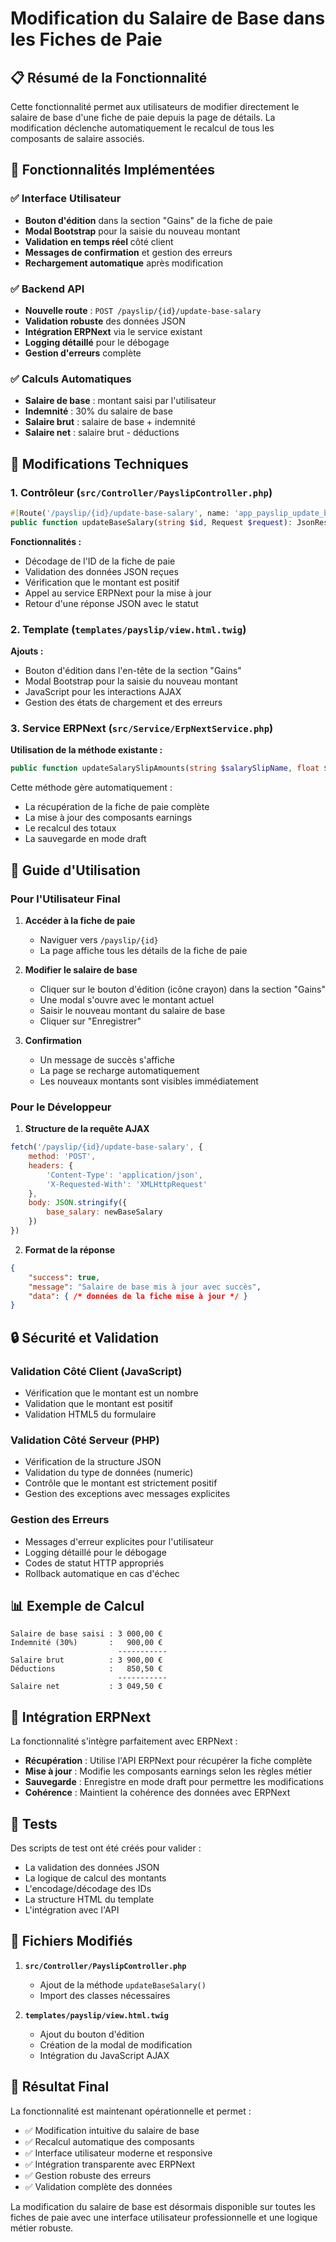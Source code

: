 # Modification du Salaire de Base dans les Fiches de Paie

## 📋 Résumé de la Fonctionnalité

Cette fonctionnalité permet aux utilisateurs de modifier directement le salaire de base d'une fiche de paie depuis la page de détails. La modification déclenche automatiquement le recalcul de tous les composants de salaire associés.

## 🎯 Fonctionnalités Implémentées

### ✅ Interface Utilisateur
- **Bouton d'édition** dans la section "Gains" de la fiche de paie
- **Modal Bootstrap** pour la saisie du nouveau montant
- **Validation en temps réel** côté client
- **Messages de confirmation** et gestion des erreurs
- **Rechargement automatique** après modification

### ✅ Backend API
- **Nouvelle route** : `POST /payslip/{id}/update-base-salary`
- **Validation robuste** des données JSON
- **Intégration ERPNext** via le service existant
- **Logging détaillé** pour le débogage
- **Gestion d'erreurs** complète

### ✅ Calculs Automatiques
- **Salaire de base** : montant saisi par l'utilisateur
- **Indemnité** : 30% du salaire de base
- **Salaire brut** : salaire de base + indemnité
- **Salaire net** : salaire brut - déductions

## 🔧 Modifications Techniques

### 1. Contrôleur (`src/Controller/PayslipController.php`)

```php
#[Route('/payslip/{id}/update-base-salary', name: 'app_payslip_update_base_salary', methods: ['POST'])]
public function updateBaseSalary(string $id, Request $request): JsonResponse
```

**Fonctionnalités :**
- Décodage de l'ID de la fiche de paie
- Validation des données JSON reçues
- Vérification que le montant est positif
- Appel au service ERPNext pour la mise à jour
- Retour d'une réponse JSON avec le statut

### 2. Template (`templates/payslip/view.html.twig`)

**Ajouts :**
- Bouton d'édition dans l'en-tête de la section "Gains"
- Modal Bootstrap pour la saisie du nouveau montant
- JavaScript pour les interactions AJAX
- Gestion des états de chargement et des erreurs

### 3. Service ERPNext (`src/Service/ErpNextService.php`)

**Utilisation de la méthode existante :**
```php
public function updateSalarySlipAmounts(string $salarySlipName, float $baseAmount): array
```

Cette méthode gère automatiquement :
- La récupération de la fiche de paie complète
- La mise à jour des composants earnings
- Le recalcul des totaux
- La sauvegarde en mode draft

## 📱 Guide d'Utilisation

### Pour l'Utilisateur Final

1. **Accéder à la fiche de paie**
   - Naviguer vers `/payslip/{id}`
   - La page affiche tous les détails de la fiche de paie

2. **Modifier le salaire de base**
   - Cliquer sur le bouton d'édition (icône crayon) dans la section "Gains"
   - Une modal s'ouvre avec le montant actuel
   - Saisir le nouveau montant du salaire de base
   - Cliquer sur "Enregistrer"

3. **Confirmation**
   - Un message de succès s'affiche
   - La page se recharge automatiquement
   - Les nouveaux montants sont visibles immédiatement

### Pour le Développeur

1. **Structure de la requête AJAX**
```javascript
fetch('/payslip/{id}/update-base-salary', {
    method: 'POST',
    headers: {
        'Content-Type': 'application/json',
        'X-Requested-With': 'XMLHttpRequest'
    },
    body: JSON.stringify({
        base_salary: newBaseSalary
    })
})
```

2. **Format de la réponse**
```json
{
    "success": true,
    "message": "Salaire de base mis à jour avec succès",
    "data": { /* données de la fiche mise à jour */ }
}
```

## 🔒 Sécurité et Validation

### Validation Côté Client (JavaScript)
- Vérification que le montant est un nombre
- Validation que le montant est positif
- Validation HTML5 du formulaire

### Validation Côté Serveur (PHP)
- Vérification de la structure JSON
- Validation du type de données (numeric)
- Contrôle que le montant est strictement positif
- Gestion des exceptions avec messages explicites

### Gestion des Erreurs
- Messages d'erreur explicites pour l'utilisateur
- Logging détaillé pour le débogage
- Codes de statut HTTP appropriés
- Rollback automatique en cas d'échec

## 📊 Exemple de Calcul

```
Salaire de base saisi : 3 000,00 €
Indemnité (30%)       :   900,00 €
                        -----------
Salaire brut          : 3 900,00 €
Déductions            :   850,50 €
                        -----------
Salaire net           : 3 049,50 €
```

## 🚀 Intégration ERPNext

La fonctionnalité s'intègre parfaitement avec ERPNext :

- **Récupération** : Utilise l'API ERPNext pour récupérer la fiche complète
- **Mise à jour** : Modifie les composants earnings selon les règles métier
- **Sauvegarde** : Enregistre en mode draft pour permettre les modifications
- **Cohérence** : Maintient la cohérence des données avec ERPNext

## 🧪 Tests

Des scripts de test ont été créés pour valider :
- La validation des données JSON
- La logique de calcul des montants
- L'encodage/décodage des IDs
- La structure HTML du template
- L'intégration avec l'API

## 📝 Fichiers Modifiés

1. **`src/Controller/PayslipController.php`**
   - Ajout de la méthode `updateBaseSalary()`
   - Import des classes nécessaires

2. **`templates/payslip/view.html.twig`**
   - Ajout du bouton d'édition
   - Création de la modal de modification
   - Intégration du JavaScript AJAX

## 🎉 Résultat Final

La fonctionnalité est maintenant opérationnelle et permet :
- ✅ Modification intuitive du salaire de base
- ✅ Recalcul automatique des composants
- ✅ Interface utilisateur moderne et responsive
- ✅ Intégration transparente avec ERPNext
- ✅ Gestion robuste des erreurs
- ✅ Validation complète des données

La modification du salaire de base est désormais disponible sur toutes les fiches de paie avec une interface utilisateur professionnelle et une logique métier robuste.